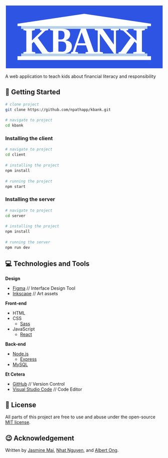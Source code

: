 <p align="center">
  <img src="assets/KBank_logo_01.png" width=500/>
</p>

A web application to teach kids about financial literacy and responsibility


## 🚀 Getting Started

```bash
# clone project
git clone https://github.com/npathapp/kbank.git

# navigate to project
cd kbank
```

### Installing the client

```bash
# navigate to project
cd client

# installing the project
npm install

# running the project
npm start
```

### Installing the server

```bash
# navigate to project
cd server

# installing the project
npm install

# running the server
npm run dev
```


## 💻 Technologies and Tools

**Design**
* [Figma](https://www.figma.com/) // Interface Design Tool
* [Inkscape](https://inkscape.org/) // Art assets

**Front-end**
* HTML
* CSS
  * [Sass](https://sass-lang.com/)
* JavaScript
  * [React](https://reactjs.org/)

**Back-end**
* [Node.js](https://nodejs.org/en/)
  * [Express](https://expressjs.com/)
* [MySQL](https://www.mysql.com/)

**Et Cetera**
* [GitHub](https://github.com/) // Version Control
* [Visual Studio Code](https://code.visualstudio.com/) // Code Editor


## 📄 License

All parts of this project are free to use and abuse under the open-source [MIT license](./LICENSE).


## 😉 Acknowledgement

Written by [Jasmine Mai](https://github.com/jasminemai97), [Nhat Nguyen](https://github.com/nguyen-nhat), and [Albert Ong](https://github.com/Albert-C-Ong).
